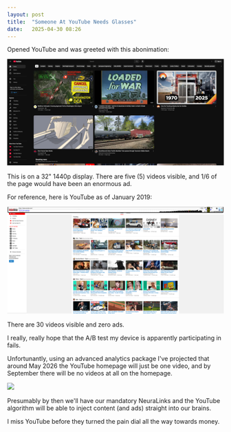 ```yaml
---
layout: post
title:  "Someone At YouTube Needs Glasses"
date:   2025-04-30 08:26
---
```


Opened YouTube and was greeted with this abonimation:

<img src="/assets/posts/2025-04-30-someone-at-youtube-needs-glasses/abomination.png">

This is on a 32" 1440p display. There are five (5) videos visible, and 1/6 of 
the page would have been an enormous ad.

For reference, here is YouTube as of January 2019:

<img src="/assets/posts/2025-04-30-someone-at-youtube-needs-glasses/old.png">

There are 30 videos visible and zero ads.

I really, really hope that the A/B test my device is apparently participating in
fails.

Unfortunantly, using an advanced analytics package I've projected that around
May 2026 the YouTube homepage will just be one video, and by September there 
will be no videos at all on the homepage. 

<img src="/assets/posts/2025-04-30-someone-at-youtube-needs-glasses/projection.png.png">

Presumably by then we'll have our mandatory NeuraLinks and the YouTube algorithm
will be able to inject content (and ads) straight into our brains.

I miss YouTube before they turned the pain dial all the way towards money.
